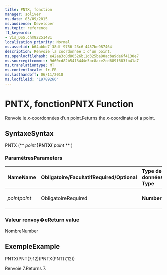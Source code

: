 ```yaml
---
title: PNTX, fonction
manager: soliver
ms.date: 03/09/2015
ms.audience: Developer
ms.topic: reference
f1_keywords:
- Vis_DSS.chm82251481
localization_priority: Normal
ms.assetid: b64abbd7-38df-9756-23c6-4457be987464
description: Renvoie la coordonnée x d’un point.
ms.openlocfilehash: e42aa3c8d80526b11d325ba80acba9de6f4130e7
ms.sourcegitcommit: 9d60cd82b5413446e5bc8ace2cd689f683fb41a7
ms.translationtype: MT
ms.contentlocale: fr-FR
ms.lasthandoff: 06/11/2018
ms.locfileid: "19789266"
---
```

# <a name="pntx-function"></a><span data-ttu-id="8523e-103">PNTX, fonction</span><span class="sxs-lookup"><span data-stu-id="8523e-103">PNTX Function</span></span>

<span data-ttu-id="8523e-104">Renvoie le _x_-coordonnées d’un point.</span><span class="sxs-lookup"><span data-stu-id="8523e-104">Returns the  _x_-coordinate of a point.</span></span>
  
## <a name="syntax"></a><span data-ttu-id="8523e-105">Syntaxe</span><span class="sxs-lookup"><span data-stu-id="8523e-105">Syntax</span></span>

<span data-ttu-id="8523e-106">PNTX (** *point* **)</span><span class="sxs-lookup"><span data-stu-id="8523e-106">PNTX(** *point* ** )</span></span> 
  
### <a name="parameters"></a><span data-ttu-id="8523e-107">Paramètres</span><span class="sxs-lookup"><span data-stu-id="8523e-107">Parameters</span></span>

|<span data-ttu-id="8523e-108">**Name**</span><span class="sxs-lookup"><span data-stu-id="8523e-108">**Name**</span></span>|<span data-ttu-id="8523e-109">**Obligatoire/Facultatif**</span><span class="sxs-lookup"><span data-stu-id="8523e-109">**Required/Optional**</span></span>|<span data-ttu-id="8523e-110">**Type de données**</span><span class="sxs-lookup"><span data-stu-id="8523e-110">**Data Type**</span></span>|<span data-ttu-id="8523e-111">**Description**</span><span class="sxs-lookup"><span data-stu-id="8523e-111">**Description**</span></span>|
|:-----|:-----|:-----|:-----|
| <span data-ttu-id="8523e-112">_point_</span><span class="sxs-lookup"><span data-stu-id="8523e-112">_point_</span></span> <br/> |<span data-ttu-id="8523e-113">Obligatoire</span><span class="sxs-lookup"><span data-stu-id="8523e-113">Required</span></span>  <br/> |<span data-ttu-id="8523e-114">**Number**</span><span class="sxs-lookup"><span data-stu-id="8523e-114">**Number**</span></span> <br/> |<span data-ttu-id="8523e-115">_X_-coordonnées du point.</span><span class="sxs-lookup"><span data-stu-id="8523e-115">The  _x_-coordinate of the point.</span></span>  <br/> |
   
### <a name="return-value"></a><span data-ttu-id="8523e-116">Valeur renvoy�e</span><span class="sxs-lookup"><span data-stu-id="8523e-116">Return value</span></span>

<span data-ttu-id="8523e-117">Nombre</span><span class="sxs-lookup"><span data-stu-id="8523e-117">Number</span></span>
  
## <a name="example"></a><span data-ttu-id="8523e-118">Exemple</span><span class="sxs-lookup"><span data-stu-id="8523e-118">Example</span></span>

<span data-ttu-id="8523e-119">PNTX(PNT(7;12))</span><span class="sxs-lookup"><span data-stu-id="8523e-119">PNTX(PNT(7,12))</span></span> 
  
<span data-ttu-id="8523e-120">Renvoie 7.</span><span class="sxs-lookup"><span data-stu-id="8523e-120">Returns 7.</span></span> 
  

